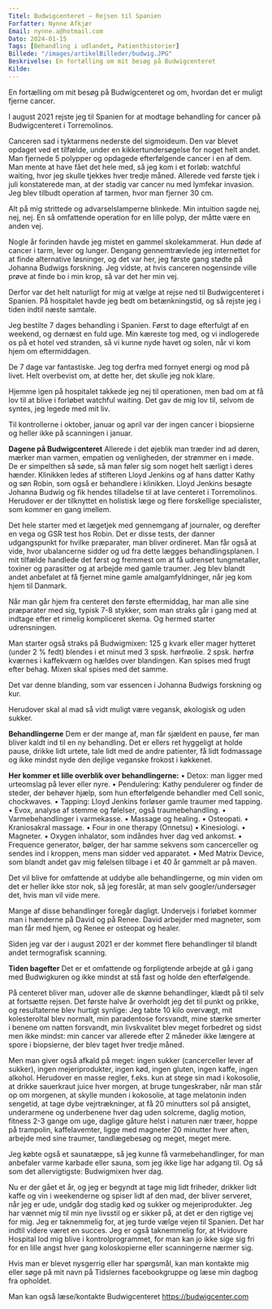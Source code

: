 ```yaml
---
Titel: Budwigcenteret – Rejsen til Spanien
Forfatter: Nynne Afkjær
Email: nynne.a@hotmail.com
Dato: 2024-01-15
Tags: [Behandling i udlandet, Patienthistorier]
Billede: "/images/artikelBilleder/budwig.JPG"
Beskrivelse: En fortælling om mit besøg på Budwigcenteret
Kilde:
---
```


En fortælling om mit besøg på Budwigcenteret og om, hvordan det er muligt fjerne cancer.

I august 2021 rejste jeg til Spanien for at modtage behandling for cancer på Budwigcenteret i Torremolinos.

Canceren sad i tyktarmens nederste del sigmoideum. Den var blevet opdaget ved et tilfælde, under en kikkertundersøgelse for noget helt andet. Man fjernede 5 polypper og opdagede efterfølgende cancer i en af dem. Man mente at have fået det hele med, så jeg kom i et forløb: watchful waiting, hvor jeg skulle tjekkes hver tredje måned. Allerede ved første tjek i juli konstaterede man, at der stadig var cancer nu med lymfekar invasion. Jeg blev tilbudt operation af tarmen, hvor man fjerner 30 cm.

Alt på mig strittede og advarselslamperne blinkede. Min intuition sagde nej, nej, nej. En så omfattende operation for en lille polyp, der måtte være en anden vej.

Nogle år forinden havde jeg mistet en gammel skolekammerat. Hun døde af cancer i tarm, lever og lunger. Dengang gennemtrævlede jeg internettet for at finde alternative løsninger, og det var her, jeg første gang stødte på Johanna Budwigs forskning. Jeg vidste, at hvis canceren nogensinde ville prøve at finde bo i min krop, så var det her min vej.

Derfor var det helt naturligt for mig at vælge at rejse ned til Budwigcenteret i Spanien. På hospitalet havde jeg bedt om betænkningstid, og så rejste jeg i tiden indtil næste samtale.

Jeg bestilte 7 dages behandling i Spanien. Først to dage efterfulgt af en weekend, og dernæst en fuld uge. Min kæreste tog med, og vi indlogerede os på et hotel ved stranden, så vi kunne nyde havet og solen, når vi kom hjem om eftermiddagen.

De 7 dage var fantastiske. Jeg tog derfra med fornyet energi og mod på livet. Helt overbevist om, at dette her, det skulle jeg nok klare.

Hjemme igen på hospitalet takkede jeg nej til operationen, men bad om at få lov til at blive i forløbet watchful waiting. Det gav de mig lov til, selvom de syntes, jeg legede med mit liv.

Til kontrollerne i oktober, januar og april var der ingen cancer i biopsierne og heller ikke på scanningen i januar.

**Dagene på Budwigcenteret**
Allerede i det øjeblik man træder ind ad døren, mærker man varmen, empatien og venligheden, der strømmer en i møde. De er simpelthen så søde, så man føler sig som noget helt særligt i deres hænder. Klinikken ledes af stifteren Lloyd Jenkins og af hans datter Kathy og søn Robin, som også er behandlere i klinikken. Lloyd Jenkins besøgte Johanna Budwig og fik hendes tilladelse til at lave centeret i Torremolinos. Herudover er der tilknyttet en holistisk læge og flere forskellige specialister, som kommer en gang imellem.

Det hele starter med et lægetjek med gennemgang af journaler, og derefter en vega og GSR test hos Robin. Det er disse tests, der danner udgangspunkt for hvilke præparater, man bliver ordineret. Man får også at vide, hvor ubalancerne sidder og ud fra dette lægges behandlingsplanen. I mit tilfælde handlede det først og fremmest om at få udrenset tungmetaller, toxiner og parasitter og at arbejde med gamle traumer. Jeg blev blandt andet anbefalet at få fjernet mine gamle amalgamfyldninger, når jeg kom hjem til Danmark.

Når man går hjem fra centeret den første eftermiddag, har man alle sine præparater med sig, typisk 7-8 stykker, som man straks går i gang med at indtage efter et rimelig kompliceret skema. Og hermed starter udrensningen.

Man starter også straks på Budwigmixen: 125 g kvark eller mager hytteret (under 2 % fedt) blendes i et minut med 3 spsk. hørfrøolie. 2 spsk. hørfrø kværnes i kaffekværn og hældes over blandingen. Kan spises med frugt efter behag. Mixen skal spises med det samme.

Det var denne blanding, som var essencen i Johanna Budwigs forskning og kur.

Herudover skal al mad så vidt muligt være vegansk, økologisk og uden sukker.

**Behandlingerne**
Dem er der mange af, man får sjældent en pause, før man bliver kaldt ind til en ny behandling. Det er ellers ret hyggeligt at holde pause, drikke lidt urtete, tale lidt med de andre patienter, få lidt fodmassage og ikke mindst nyde den dejlige veganske frokost i køkkenet.

**Her kommer et lille overblik over behandlingerne:**
• Detox: man ligger med urteomslag på lever eller nyre.
• Pendulering: Kathy pendulerer og finder de steder, der behøver hjælp, som hun efterfølgende behandler med Cell sonic, chockwaves.
• Tapping: Lloyd Jenkins forløser gamle traumer med tapping.
• Evox, analyse af stemme og følelser, også traumebehandling.
• Varmebehandlinger i varmekasse.
• Massage og healing.
• Osteopati.
• Kraniosakral massage.
• Four in one therapy (Onnetsu)
• Kinesiologi.
• Magneter.
• Oxygen inhalator, som indåndes hver dag ved ankomst.
• Frequence generator, bølger, der har samme sekvens som cancerceller og sendes ind i kroppen, mens man sidder ved apparatet.
• Med Matrix Device, som blandt andet gav mig følelsen tilbage i et 40 år gammelt ar på maven.

Det vil blive for omfattende at uddybe alle behandlingerne, og min viden om det er heller ikke stor nok, så jeg foreslår, at man selv googler/undersøger det, hvis man vil vide mere.

Mange af disse behandlinger foregår dagligt. Undervejs i forløbet kommer man i hænderne på David og på Renee. David arbejder med magneter, som man får med hjem, og Renee er osteopat og healer.

Siden jeg var der i august 2021 er der kommet flere behandlinger til blandt andet termografisk scanning.

**Tiden bagefter**
Det er et omfattende og forpligtende arbejde at gå i gang med Budwigkuren og ikke mindst at stå fast og holde den efterfølgende.

På centeret bliver man, udover alle de skønne behandlinger, klædt på til selv at fortsætte rejsen. Det første halve år overholdt jeg det til punkt og prikke, og resultaterne blev hurtigt synlige: Jeg tabte 10 kilo overvægt, mit kolesteroltal blev normalt, min paradentose forsvandt, mine stærke smerter i benene om natten forsvandt, min livskvalitet blev meget forbedret og sidst men ikke mindst: min cancer var allerede efter 2 måneder ikke længere at spore i biopsierne, der blev taget hver tredje måned.

Men man giver også afkald på meget: ingen sukker (cancerceller lever af sukker), ingen mejeriprodukter, ingen kød, ingen gluten, ingen kaffe, ingen alkohol. Herudover en masse regler, f.eks. kun at stege sin mad i kokosolie, at drikke sauerkraut juice hver morgen, at bruge tungeskraber, når man står op om morgenen, at skylle munden i kokosolie, at tage melatonin inden sengetid, at tage dybe vejrtrækninger, at få 20 minutters sol på ansigtet, underarmene og underbenene hver dag uden solcreme, daglig motion, fitness 2-3 gange om uge, daglige gåture helst i naturen nær træer, hoppe på trampolin, kaffelavemter, ligge med magneter 20 minutter hver aften, arbejde med sine traumer, tandlægebesøg og meget, meget mere.

Jeg købte også et saunatæppe, så jeg kunne få varmebehandlinger, for man anbefaler varme karbade eller sauna, som jeg ikke lige har adgang til. Og så som det allervigtigste: Budwigmixen hver dag.

Nu er der gået et år, og jeg er begyndt at tage mig lidt friheder, drikker lidt kaffe og vin i weekenderne og spiser lidt af den mad, der bliver serveret, når jeg er ude, undgår dog stadig kød og sukker og mejeriprodukter. Jeg har vænnet mig til min nye livsstil og er sikker på, at det er den rigtige vej for mig. Jeg er taknemmelig for, at jeg turde vælge vejen til Spanien. Det har indtil videre været en succes. Jeg er også taknemmelig for, at Hvidovre Hospital lod mig blive i kontrolprogrammet, for man kan jo ikke sige sig fri for en lille angst hver gang koloskopierne eller scanningerne nærmer sig.

Hvis man er blevet nysgerrig eller har spørgsmål, kan man kontakte mig eller søge på mit navn på Tidslernes facebookgruppe og læse min dagbog fra opholdet.

Man kan også læse/kontakte Budwigcenteret
https://budwigcenter.com